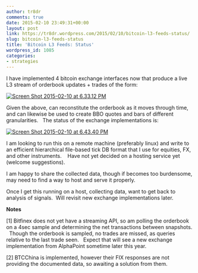 ```yaml
---
author: tr8dr
comments: true
date: 2015-02-10 23:49:31+00:00
layout: post
link: https://tr8dr.wordpress.com/2015/02/10/bitcoin-l3-feeds-status/
slug: bitcoin-l3-feeds-status
title: 'Bitcoin L3 Feeds: Status'
wordpress_id: 1085
categories:
- strategies
---
```


I have implemented 4 bitcoin exchange interfaces now that produce a live L3 stream of orderbook updates + trades of the form:

[![Screen Shot 2015-02-10 at 6.33.12 PM](https://tr8dr.files.wordpress.com/2015/02/screen-shot-2015-02-10-at-6-33-12-pm.png)](https://tr8dr.files.wordpress.com/2015/02/screen-shot-2015-02-10-at-6-33-12-pm.png)

Given the above, can reconstitute the orderbook as it moves through time, and can likewise be used to create BBO quotes and bars of different granularities.   The status of the exchange implementations is:

[![Screen Shot 2015-02-10 at 6.43.40 PM](https://tr8dr.files.wordpress.com/2015/02/screen-shot-2015-02-10-at-6-43-40-pm.png)](https://tr8dr.files.wordpress.com/2015/02/screen-shot-2015-02-10-at-6-43-40-pm.png)

I am looking to run this on a remote machine (preferably linux) and write to an efficient hierarchical file-based tick DB format that I use for equities, FX, and other instruments.    Have not yet decided on a hosting service yet (welcome suggestions).

I am happy to share the collected data, though if becomes too burdensome, may need to find a way to host and serve it properly.

Once I get this running on a host, collecting data, want to get back to analysis of signals.  Will revisit new exchange implementations later.

**Notes**

[1] Bitfinex does not yet have a streaming API, so am polling the orderbook on a 4sec sample and determining the net transactions between snapshots.   Though the orderbook is sampled, no trades are missed, as queries relative to the last trade seen.   Expect that will see a new exchange implementation from AlphaPoint sometime later this year.

[2] BTCChina is implemented, however their FIX responses are not providing the documented data, so awaiting a solution from them.
